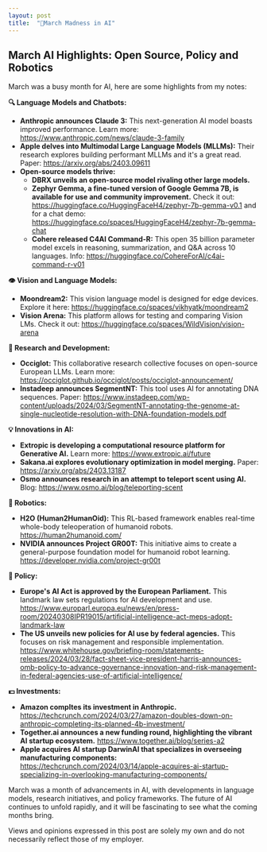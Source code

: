 ```yaml
---
layout: post
title:  "🚀March Madness in AI"
---
```

## March AI Highlights: Open Source, Policy and Robotics 

March was a busy month for AI, here are some highlights from my notes:

**🔍 Language Models and Chatbots:**

* **Anthropic announces Claude 3:** This next-generation AI model boasts improved performance. Learn more: https://www.anthropic.com/news/claude-3-family
* **Apple delves into Multimodal Large Language Models (MLLMs):** Their research explores building performant MLLMs and it's a great read. Paper: https://arxiv.org/abs/2403.09611
* **Open-source models thrive:** 
    * **DBRX unveils an open-source model rivaling other large models.**
    * **Zephyr Gemma, a fine-tuned version of Google Gemma 7B, is available for use and community improvement.** Check it out: https://huggingface.co/HuggingFaceH4/zephyr-7b-gemma-v0.1 and for a chat demo: https://huggingface.co/spaces/HuggingFaceH4/zephyr-7b-gemma-chat
    * **Cohere released C4AI Command-R:** This open 35 billion parameter model excels in reasoning, summarization, and Q&A across 10 languages. Info: https://huggingface.co/CohereForAI/c4ai-command-r-v01 

**👁️ Vision and Language Models:**

* **Moondream2:** This vision language model is designed for edge devices. Explore it here: https://huggingface.co/spaces/vikhyatk/moondream2
* **Vision Arena:** This platform allows for testing and comparing Vision LMs. Check it out: https://huggingface.co/spaces/WildVision/vision-arena

**🔬 Research and Development:**

* **Occiglot:** This collaborative research collective focuses on open-source European LLMs. Learn more: https://occiglot.github.io/occiglot/posts/occiglot-announcement/
* **Instadeep announces SegmentNT:** This tool uses AI for annotating DNA sequences. Paper: https://www.instadeep.com/wp-content/uploads/2024/03/SegmentNT-annotating-the-genome-at-single-nucleotide-resolution-with-DNA-foundation-models.pdf

**💡 Innovations in AI:**

* **Extropic is developing a computational resource platform for Generative AI.** Learn more: https://www.extropic.ai/future
* **Sakana.ai explores evolutionary optimization in model merging.** Paper: https://arxiv.org/abs/2403.13187
* **Osmo announces research in an attempt to teleport scent using AI.** Blog: https://www.osmo.ai/blog/teleporting-scent 

**🤖 Robotics:**

* **H2O (Human2HumanOid):** This RL-based framework enables real-time whole-body teleoperation of humanoid robots. https://human2humanoid.com/
* **NVIDIA announces Project GR00T:** This initiative aims to create a general-purpose foundation model for humanoid robot learning. https://developer.nvidia.com/project-gr00t

**📢 Policy:**

* **Europe's AI Act is approved by the European Parliament.** This landmark law sets regulations for AI development and use. https://www.europarl.europa.eu/news/en/press-room/20240308IPR19015/artificial-intelligence-act-meps-adopt-landmark-law
* **The US unveils new policies for AI use by federal agencies.** This focuses on risk management and responsible implementation. https://www.whitehouse.gov/briefing-room/statements-releases/2024/03/28/fact-sheet-vice-president-harris-announces-omb-policy-to-advance-governance-innovation-and-risk-management-in-federal-agencies-use-of-artificial-intelligence/

**💵 Investments:**

* **Amazon compltes its investment in Anthropic.** https://techcrunch.com/2024/03/27/amazon-doubles-down-on-anthropic-completing-its-planned-4b-investment/
* **Together.ai announces a new funding round, highlighting the vibrant AI startup ecosystem.** https://www.together.ai/blog/series-a2
* **Apple acquires AI startup DarwinAI that specializes in overseeing manufacturing components:** https://techcrunch.com/2024/03/14/apple-acquires-ai-startup-specializing-in-overlooking-manufacturing-components/

March was a month of advancements in AI, with developments in language models, research initiatives, and policy frameworks. The future of AI continues to unfold rapidly, and it will be fascinating to see what the coming months bring. 

Views and opinions expressed in this post are solely my own and do not necessarily reflect those of my employer.
